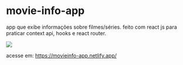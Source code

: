 # movie-info-app
app que exibe informações sobre filmes/séries. feito com react js para praticar context api, hooks e react router.

<img src="https://raw.githubusercontent.com/herbertizidro/movie-info-app/develop/src/components/images/demo.gif">

acesse em: https://movieinfo-app.netlify.app/



